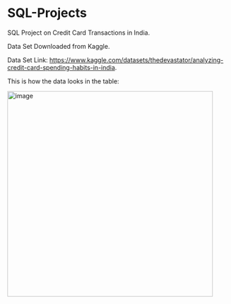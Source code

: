 # SQL-Projects
SQL Project on Credit Card Transactions in India.

Data Set Downloaded from Kaggle.

Data Set Link:  https://www.kaggle.com/datasets/thedevastator/analyzing-credit-card-spending-habits-in-india.

This is how the data looks in the table:


<img width="465" alt="image" src="https://github.com/Sums1764/SQL_Credit_Card_Transactions/assets/150422996/c4adb476-75f6-4e78-9631-9f4ae0a3fd9f">

